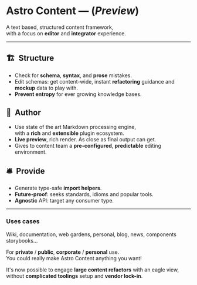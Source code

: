 # Astro Content — (_Preview_)

A text based, structured content framework,  
with a focus on **editor** and **integrator** experience.

---

## 🏗  Structure

- Check for **schema**, **syntax**, and **prose** mistakes.
- Edit schemas: get content-wide, instant **refactoring** guidance and **mockup** data to play with.
- **Prevent entropy** for ever growing knowledge bases.
<!-- - Mock-up data generation -->

## 💈  Author

- Use state of the art Markdown processing engine,  
  with a **rich** and **extensible** plugin ecosystem.
- **Live preview**, rich render. As close as final output can get.
- Gives to content team a **pre-configured**,
  **predictable** editing environment.

## 🛎  Provide

- Generate type-safe **import helpers**.
- **Future-proof**: seeks standards, idioms and popular tools.
- **Agnostic** API: target any consumer type.

---

### Uses cases

Wiki, documentation, web gardens, personal, blog, news, components storybooks…

For **private** / **public**, **corporate** / **personal** use.  
You could really make Astro Content anything you want!

It's now possible to engage **large content refactors** with an eagle view,
without **complicated toolings** setup and **vendor lock-in**.
